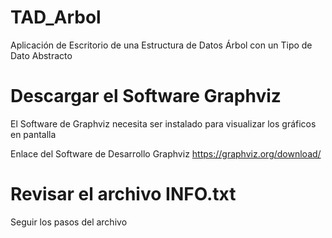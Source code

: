 # TAD_Arbol
Aplicación de Escritorio de una Estructura de Datos Árbol con un Tipo de Dato Abstracto

# Descargar el Software Graphviz
El Software de Graphviz necesita ser instalado para visualizar los gráficos en pantalla

Enlace del Software de Desarrollo Graphviz 
https://graphviz.org/download/

# Revisar el archivo INFO.txt
Seguir los pasos del archivo
